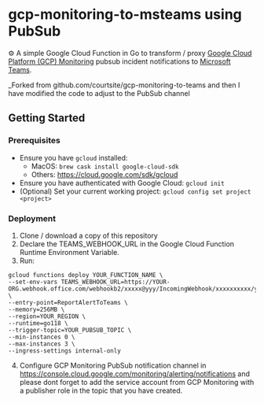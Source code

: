 # gcp-monitoring-to-msteams using PubSub

⚙️ A simple Google Cloud Function in Go to transform / proxy [Google Cloud Platform (GCP) Monitoring](https://cloud.google.com/monitoring) pubsub incident notifications to [Microsoft Teams](https://teams.microsoft.com/).

_Forked from github.com/courtsite/gcp-monitoring-to-teams and then I have modified the code to adjust to the PubSub channel


## Getting Started

### Prerequisites

- Ensure you have `gcloud` installed:
    - MacOS: `brew cask install google-cloud-sdk`
    - Others: https://cloud.google.com/sdk/gcloud
- Ensure you have authenticated with Google Cloud: `gcloud init`
- (Optional) Set your current working project: `gcloud config set project <project>`

### Deployment

1. Clone / download a copy of this repository
2. Declare the TEAMS_WEBHOOK_URL in the Google Cloud Function Runtime Environment Variable. 
3. Run:
```
gcloud functions deploy YOUR_FUNCTION_NAME \
--set-env-vars TEAMS_WEBHOOK_URL=https://YOUR-ORG.webhook.office.com/webhookb2/xxxxx@yyy/IncomingWebhook/xxxxxxxxxx/yyyyyyyyyyyyy \
--entry-point=ReportAlertToTeams \
--memory=256MB \
--region=YOUR_REGION \
--runtime=go118 \
--trigger-topic=YOUR_PUBSUB_TOPIC \
--min-instances 0 \
--max-instances 3 \ 
--ingress-settings internal-only
```
4. Configure GCP Monitoring PubSub notification channel in https://console.cloud.google.com/monitoring/alerting/notifications
and please dont forget to add the service account from GCP Monitoring with a publisher role in the topic that you have created.

